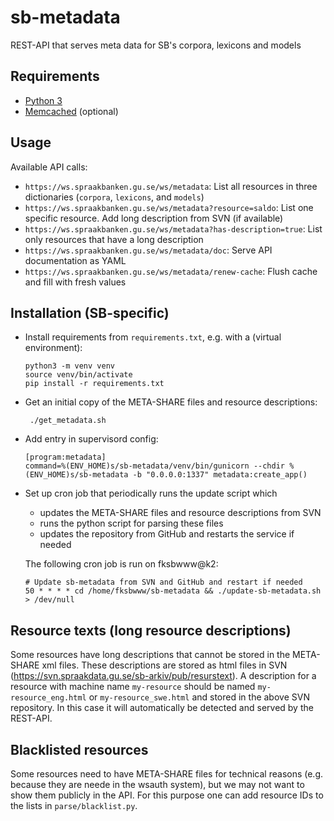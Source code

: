 # sb-metadata
REST-API that serves meta data for SB's corpora, lexicons and models

## Requirements

* [Python 3](https://docs.python.org/3/)
* [Memcached](https://memcached.org/) (optional)

## Usage

Available API calls:

- `https://ws.spraakbanken.gu.se/ws/metadata`: List all resources in three dictionaries (`corpora`, `lexicons`, and `models`)
- `https://ws.spraakbanken.gu.se/ws/metadata?resource=saldo`: List one specific resource. Add long description from SVN (if available)
- `https://ws.spraakbanken.gu.se/ws/metadata?has-description=true`: List only resources that have a long description
- `https://ws.spraakbanken.gu.se/ws/metadata/doc`: Serve API documentation as YAML
- `https://ws.spraakbanken.gu.se/ws/metadata/renew-cache`: Flush cache and fill with fresh values

## Installation (SB-specific)

- Install requirements from `requirements.txt`, e.g. with a (virtual environment):
  ```
  python3 -m venv venv
  source venv/bin/activate
  pip install -r requirements.txt
  ```

- Get an initial copy of the META-SHARE files and resource descriptions:
  ```
   ./get_metadata.sh
  ```

- Add entry in supervisord config:
  ```
  [program:metadata]
  command=%(ENV_HOME)s/sb-metadata/venv/bin/gunicorn --chdir %(ENV_HOME)s/sb-metadata -b "0.0.0.0:1337" metadata:create_app()
  ```

- Set up cron job that periodically runs the update script which 
  - updates the META-SHARE files and resource descriptions from SVN
  - runs the python script for parsing these files
  - updates the repository from GitHub and restarts the service if needed

  The following cron job is run on fksbwww@k2:
  ```
  # Update sb-metadata from SVN and GitHub and restart if needed
  50 * * * * cd /home/fksbwww/sb-metadata && ./update-sb-metadata.sh > /dev/null
  ```


## Resource texts (long resource descriptions)

Some resources have long descriptions that cannot be stored in the META-SHARE xml files.
These descriptions are stored as html files in SVN (https://svn.spraakdata.gu.se/sb-arkiv/pub/resurstext).
A description for a resource with machine name `my-resource` should be named `my-resource_eng.html` or `my-resource_swe.html`
and stored in the above SVN repository. In this case it will automatically be detected and served by the REST-API.


## Blacklisted resources

Some resources need to have META-SHARE files for technical reasons (e.g. because they are neede in the wsauth system), but we may not want to show them publicly in the API. For this purpose one can add resource IDs to the lists in `parse/blacklist.py`.
